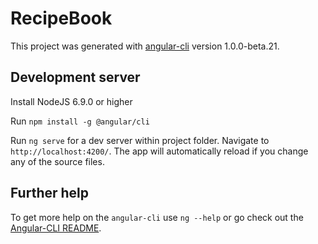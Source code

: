 # RecipeBook

This project was generated with [angular-cli](https://github.com/angular/angular-cli) version 1.0.0-beta.21.

## Development server
Install NodeJS 6.9.0 or higher

Run `npm install -g @angular/cli` 

Run `ng serve` for a dev server within project folder. Navigate to `http://localhost:4200/`. The app will automatically reload if you change any of the source files.

## Further help

To get more help on the `angular-cli` use `ng --help` or go check out the [Angular-CLI README](https://github.com/angular/angular-cli/blob/master/README.md).

